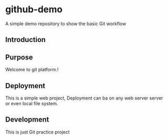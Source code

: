 # github-demo
A simple demo repository to show the basic Git workflow

## Introduction

## Purpose
Welcome to git platform.!

## Deployment

This is a simple web project, Deployment can ba on any web server server or even local file system.

## Development

This is just Git practice project